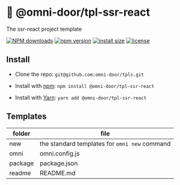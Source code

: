 # 🐸 @omni-door/tpl-ssr-react
The ssr-react project template

[![NPM downloads](http://img.shields.io/npm/dm/%40omni-door%2Ftpl-ssr-react.svg?style=flat-square)](https://www.npmjs.com/package/@omni-door/tpl-ssr-react)
[![npm version](https://badge.fury.io/js/%40omni-door%2Ftpl-ssr-react.svg)](https://badge.fury.io/js/%40omni-door%2Ftpl-ssr-react)
[![install size](https://packagephobia.now.sh/badge?p=%40omni-door%2Ftpl-ssr-react)](https://packagephobia.now.sh/result?p=%40omni-door%2Ftpl-ssr-react)
[![license](http://img.shields.io/npm/l/%40omni-door%2Ftpl-ssr-react.svg)](https://github.com/omni-door/tpls/blob/master/packages/tpl-ssr-react/LICENSE)

## Install
* Clone the repo: `git@github.com:omni-door/tpls.git`

* Install with [npm](https://www.npmjs.com/package/@omni-door/tpl-ssr-react): `npm install @omni-door/tpl-ssr-react`

* Install with [Yarn](https://yarnpkg.com/en/package/@omni-door/tpl-ssr-react): `yarn add @omni-door/tpl-ssr-react`

## Templates
| folder | file |
| --- | --- |
| new | the standard templates for `omni new` command |
| omni | omni.config.js |
| package | package.json |
| readme | README.md |
